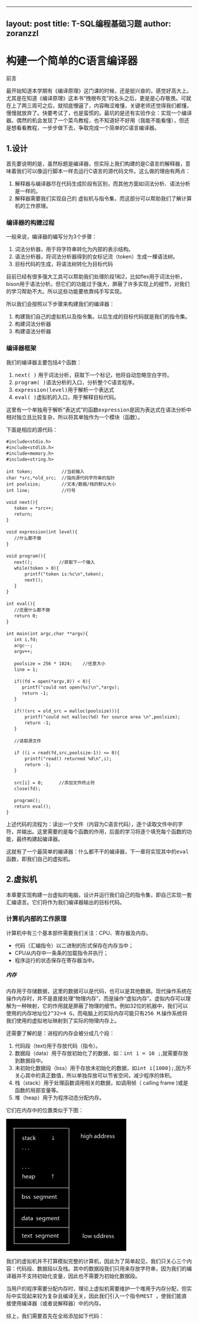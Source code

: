 
---
layout: post
title: T-SQL编程基础习题
author: zoranzzl
---


# 构建一个简单的C语言编译器


前言

最开始知道本学期有《编译原理》这门课的时候，还是挺兴奋的，感觉好高大上。尤其是在知道《编译原理》这本书“拽根布克”的名头之后，更是是心存敬畏。可就在上了两三周可之后，就彻底懵逼了，内容晦涩难懂，关键老师还觉得我们都懂，慢慢就放弃了。快要考试了，也是蛮慌的。最坑的是还有实验作业：实现一个编译器。偶然的机会发现了一个菜鸟教程，也不知道好不好用（我能不能看懂），但还是想看看教程，一步步做下去，争取完成一个简单的C语言编译器。

## 1.设计

首先要说明的是，虽然标题是编译器，但实际上我们构建的是C语言的解释器，意味着我们可以像运行脚本一样去运行C语言的源代码文件。这么做的理由有两点：

1. 解释器与编译器尽在代码生成阶段有区别，而其他方面如词法分析、语法分析是一样的。
2. 解释器需要我们实现自己的 虚拟机与指令集，而这部分可以帮助我们了解计算机的工作原理。

### 编译器的构建过程

一般来说，编译器的编写分为3个步骤：

1. 词法分析器，用于将字符串转化为内部的表示结构。
2. 语法分析器，将词法分析器得到的女标记流（token）生成一棵语法树。
3. 目标代码的生成，将语法树转化为目标代码

目前已经有很多强大工具可以帮助我们处理阶段1和2，比如flex用于词法分析，bison用于语法分析。但它们的功能过于强大，屏蔽了许多实现上的细节，对我们的学习帮助不大。所以这些功能要依靠纯手写实现。

所以我们会按照以下步骤来构建我们的编译器：

1. 构建我们自己的虚拟机以及指令集。以后生成的目标代码就是我们的指令集。
2. 构建词法分析器
3. 构建语法分析器

### 编译器框架

我们的编译器主要包括4个函数：

1. <kbd>next( )</kbd> 用于词法分析，获取下一个标记，他将自动忽略空白字符。
2. <kbd>program( )</kbd>语法分析的入口，分析整个C语言程序。
3. <kbd>expression(level)</kbd>用于解析一个表达式
4. <kbd>eval( )</kbd>虚拟机的入口，用于解释目标代码。

这里有一个单独用于解析“表达式”的函数<kbd>expression</kbd>是因为表达式在语法分析中相对独立且比较复杂，所以将其单独作为一个模块（函数）。

下面是相应的源代码：

```
#include<stdio.h>
#include<stdlib.h>
#include<memory.h>
#include<string.h>

int token;           //当前输入
char *src,*old_src;  //指向源代码字符串的指针
int poolsize;        //文本/数据/栈的默认大小
int line;            //行号

void next(){
   token = *src++;
   return;
}

void expression(int level){
   //什么都不做
}

void program(){
   next();          //获取下一个输入
   while(token > 0){
       printf("token is:%c\n",token);
       next();
   }
}

int eval(){
   //还是什么都不做
   return 0;
}

int main(int argc,char **argv){
   int i,fd;
   argc--;
   argv++;

   poolsize = 256 * 1024;    //任意大小
   line = 1;

   if((fd = open(*argv,0)) < 0){
      printf("could not open(%s)\n",*argv);
      return -1;
   }

   if(!(src = old_src = malloc(poolsize))){
       printf("could not malloc(%d) for source area	\n",poolsize);
       return -1;
   }

   //读取源文件

   if ((i = read(fd,src,poolsize-1)) <= 0){
       printf("read() returned %d\n",i);
       return -1;
   }

   src[i] = 0;      //添加文件终止符
   close(fd);

   program();
   return eval();
}

```


上述代码的流程为：读出一个文件（内容为C语言代码），逐个读取文件中的字符，并输出。这里需要的是每个函数的作用，后面的学习将逐个填充每个函数的功能，最终构建起编译器。

这就有了一个最简单的编译器：什么都不干的编译器，下一章将实现其中的<kbd>eval</kbd>函数，即我们自己的虚拟机。

## 2.虚拟机

本章要实现构建一台虚拟的电脑，设计并运行我们自己的指令集，即自己实现一套汇编语言。它们将作为我们编译器输出的目标代码。

### 计算机内部的工作原理

计算机中有三个基本部件需要我们关注：CPU、寄存器及内存。

- 代码（汇编指令）以二进制的形式保存在内存当中；
- CPU从内存中一条条的加载指令并执行；
- 程序运行的状态保存在寄存器当中。

##### **内存**

内存用于存储数据，这里的数据可以是代码，也可以是其他数据。现代操作系统在操作内存时，并不是直接处理“物理内存”，而是操作“虚拟内存”。虚拟内存可以理解为一种映射，它的作用就是屏蔽了物理的细节。例如32位的机器中，我们可以使用的内存地址位<kbd>2^32=4 G</kbd>，而电脑上的实际内存可能只有<kbd>256 M</kbd>.操作系统将我们使用的虚拟地址映射到了实际的物理内存上。

还需要了解的是：进程的内存会被分成几个段：

1. 代码段（text)用于存放代码（指令）。
2. 数据段（data）用于存放初始化了的数据，如：<kbd>int i = 10 ;</kbd>,就需要存放到数据段中。
3. 未初始化数据段（bss）用于存放未初始化的数据，如<kbd>int i[1000];</kbd>,因为不关心其中的真正数值，所以单独存放可以节省空间，减少程序的体积。
4. 栈（stack）用于处理函数调用相关的数据，如调用帧（ calling frame )或是函数的局部变量等。
5. 堆（heap）用于为程序动态分配内存。

它们在内存中的位置类似于下图：

![](https://github.com/zoranzzl/zoranzzl.github.io/blob/master/_posts/images/%E5%86%85%E5%AD%98%E6%AE%B5%E7%A4%BA%E6%84%8F%E5%9B%BE.JPG?raw=true)

我们的虚拟机并不打算模拟完整的计算机，因此为了简单起见，我们只关心三个内容：代码段、数据段以及栈。其中的数据段我们只用来存放字符串，因为我们的编译器并不支持初始化变量，因此也不需要为初始化数据段。

当用户的程序需要分配内存时，理论上虚拟机需要维护一个堆用于内存分配，但实际中实现起来较为复杂且编译无关，因此我们引入一个指令<kbd>MEST </kbd>，使我们能直接使用编译器（或者说解释器）中的内存。

综上，我们需要首先在全局添加如下代码：


